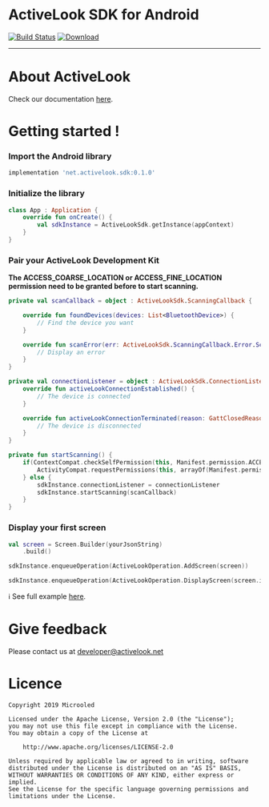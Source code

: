 # ActiveLook SDK for Android

[![Build Status](https://app.bitrise.io/app/85a5186418ed1ff0/status.svg?token=yHb_DJn1lfDG3fUGZzZ6Ig&branch=master)](https://app.bitrise.io/app/85a5186418ed1ff0) [ ![Download](https://api.bintray.com/packages/activelookteam/activelook-android-sdk/activelook-android-sdk/images/download.svg) ](https://bintray.com/activelookteam/activelook-android-sdk/activelook-android-sdk/_latestVersion)

----

# About ActiveLook

Check our documentation [here](https://github.com/ActiveLook/sdk-doc).

# Getting started !

### Import the Android library


```groovy
implementation 'net.activelook.sdk:0.1.0'
```

### Initialize the library

```kotlin
class App : Application {
    override fun onCreate() {
        val sdkInstance = ActiveLookSdk.getInstance(appContext)
    }
}

```

### Pair your ActiveLook Development Kit

**The ACCESS_COARSE_LOCATION or ACCESS_FINE_LOCATION permission need to be granted before to start scanning.**

```kotlin
private val scanCallback = object : ActiveLookSdk.ScanningCallback {

    override fun foundDevices(devices: List<BluetoothDevice>) {
        // Find the device you want
    }

    override fun scanError(err: ActiveLookSdk.ScanningCallback.Error.ScanFailed) {
        // Display an error
    }
}

private val connectionListener = object : ActiveLookSdk.ConnectionListener {
    override fun activeLookConnectionEstablished() {
        // The device is connected
    }

    override fun activeLookConnectionTerminated(reason: GattClosedReason) {
        // The device is disconnected
    }
}

private fun startScanning() {
    if(ContextCompat.checkSelfPermission(this, Manifest.permission.ACCESS_COARSE_LOCATION) != PackageManager.PERMISSION_GRANTED) {
        ActivityCompat.requestPermissions(this, arrayOf(Manifest.permission.ACCESS_COARSE_LOCATION), REQUEST_ACCESS_COARSE_LOCATION)
    } else {
        sdkInstance.connectionListener = connectionListener
        sdkInstance.startScanning(scanCallback)
    }
}
```



### Display your first screen

```kotlin
val screen = Screen.Builder(yourJsonString)
    .build()

sdkInstance.enqueueOperation(ActiveLookOperation.AddScreen(screen))

sdkInstance.enqueueOperation(ActiveLookOperation.DisplayScreen(screen.id))
```

ℹ️ See full example [here](https://github.com/ActiveLook/sdk-android/tree/master/example).

# Give feedback

Please contact us at developer@activelook.net

# Licence
```
Copyright 2019 Microoled

Licensed under the Apache License, Version 2.0 (the "License");
you may not use this file except in compliance with the License.
You may obtain a copy of the License at

    http://www.apache.org/licenses/LICENSE-2.0

Unless required by applicable law or agreed to in writing, software
distributed under the License is distributed on an "AS IS" BASIS,
WITHOUT WARRANTIES OR CONDITIONS OF ANY KIND, either express or implied.
See the License for the specific language governing permissions and
limitations under the License.
```